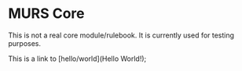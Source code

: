 # MURS Core

This is not a real core module/rulebook. It is currently used for testing purposes.

This is a link to [hello/world](Hello World!);